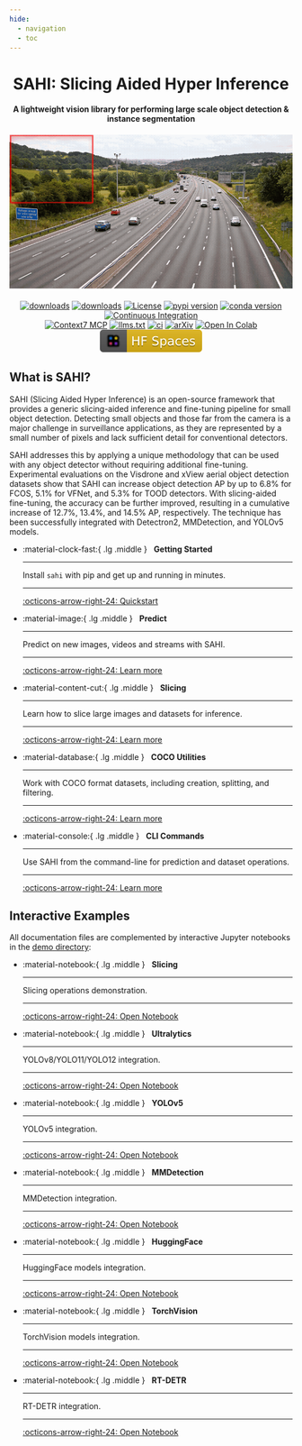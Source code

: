 ```yaml
---
hide:
  - navigation
  - toc
---
```



<div align="center">
<h1>
  SAHI: Slicing Aided Hyper Inference
</h1>

<h4>
  A lightweight vision library for performing large scale object detection & instance segmentation
</h4>

<h4>
    <img width="700" alt="teaser" src="https://raw.githubusercontent.com/obss/sahi/main/resources/sliced_inference.gif">
</h4>

<div>
    <a href="https://pepy.tech/project/sahi"><img src="https://pepy.tech/badge/sahi" alt="downloads"></a>
    <a href="https://pepy.tech/project/sahi"><img src="https://pepy.tech/badge/sahi/month" alt="downloads"></a>
    <a href="https://github.com/obss/sahi/blob/main/LICENSE.md"><img src="https://img.shields.io/pypi/l/sahi" alt="License"></a>
    <a href="https://badge.fury.io/py/sahi"><img src="https://badge.fury.io/py/sahi.svg" alt="pypi version"></a>
    <a href="https://anaconda.org/conda-forge/sahi"><img src="https://anaconda.org/conda-forge/sahi/badges/version.svg" alt="conda version"></a>
    <a href="https://github.com/obss/sahi/actions/workflows/ci.yml"><img src="https://github.com/obss/sahi/actions/workflows/ci.yml/badge.svg" alt="Continuous Integration"></a>
  <br>
    <a href="https://context7.com/obss/sahi"><img src="https://img.shields.io/badge/Context7%20MCP-Indexed-blue" alt="Context7 MCP"></a>
    <a href="https://context7.com/obss/sahi/llms.txt"><img src="https://img.shields.io/badge/llms.txt-✓-brightgreen" alt="llms.txt"></a>
    <a href="https://ieeexplore.ieee.org/document/9897990"><img src="https://img.shields.io/badge/DOI-10.1109%2FICIP46576.2022.9897990-orange.svg" alt="ci"></a>
    <a href="https://arxiv.org/abs/2202.06934"><img src="https://img.shields.io/badge/arXiv-2202.06934-b31b1b.svg" alt="arXiv"></a>
    <a href="https://colab.research.google.com/github/obss/sahi/blob/main/demo/inference_for_ultralytics.ipynb"><img src="https://colab.research.google.com/assets/colab-badge.svg" alt="Open In Colab"></a>
    <a href="https://huggingface.co/spaces/fcakyon/sahi-yolox"><img src="https://raw.githubusercontent.com/obss/sahi/main/resources/hf_spaces_badge.svg" alt="HuggingFace Spaces"></a>
</div>
</div>

## What is SAHI?

SAHI (Slicing Aided Hyper Inference) is an open-source framework that provides a generic slicing-aided inference and fine-tuning pipeline for small object detection. Detecting small objects and those far from the camera is a major challenge in surveillance applications, as they are represented by a small number of pixels and lack sufficient detail for conventional detectors.

SAHI addresses this by applying a unique methodology that can be used with any object detector without requiring additional fine-tuning. Experimental evaluations on the Visdrone and xView aerial object detection datasets show that SAHI can increase object detection AP by up to 6.8% for FCOS, 5.1% for VFNet, and 5.3% for TOOD detectors. With slicing-aided fine-tuning, the accuracy can be further improved, resulting in a cumulative increase of 12.7%, 13.4%, and 14.5% AP, respectively. The technique has been successfully integrated with Detectron2, MMDetection, and YOLOv5 models.

<div class="grid cards" markdown>

- :material-clock-fast:{ .lg .middle } &nbsp; **Getting Started**

    ***

    Install `sahi` with pip and get up and running in minutes.

    ***

    [:octicons-arrow-right-24: Quickstart](quick-start.md)

- :material-image:{ .lg .middle } &nbsp; **Predict**

    ***

    Predict on new images, videos and streams with SAHI.

    ***

    [:octicons-arrow-right-24: Learn more](predict.md)

- :material-content-cut:{ .lg .middle } &nbsp; **Slicing**

    ***

    Learn how to slice large images and datasets for inference.

    ***

    [:octicons-arrow-right-24: Learn more](slicing.md)

- :material-database:{ .lg .middle } &nbsp; **COCO Utilities**

    ***

    Work with COCO format datasets, including creation, splitting, and filtering.

    ***

    [:octicons-arrow-right-24: Learn more](coco.md)

- :material-console:{ .lg .middle } &nbsp; **CLI Commands**

    ***

    Use SAHI from the command-line for prediction and dataset operations.

    ***

    [:octicons-arrow-right-24: Learn more](cli.md)

</div>

## Interactive Examples

All documentation files are complemented by interactive Jupyter notebooks in the [demo directory](/notebooks/):

<div class="grid cards" markdown>

- :material-notebook:{ .lg .middle } &nbsp; **Slicing**

    ***

    Slicing operations demonstration.

    ***

    [:octicons-arrow-right-24: Open Notebook](notebooks/slicing.ipynb)

- :material-notebook:{ .lg .middle } &nbsp; **Ultralytics**

    ***

    YOLOv8/YOLO11/YOLO12 integration.

    ***

    [:octicons-arrow-right-24: Open Notebook](notebooks/inference_for_ultralytics.ipynb)

- :material-notebook:{ .lg .middle } &nbsp; **YOLOv5**

    ***

    YOLOv5 integration.

    ***

    [:octicons-arrow-right-24: Open Notebook](notebooks/inference_for_yolov5.ipynb)

- :material-notebook:{ .lg .middle } &nbsp; **MMDetection**

    ***

    MMDetection integration.

    ***

    [:octicons-arrow-right-24: Open Notebook](notebooks/inference_for_mmdetection.ipynb)

- :material-notebook:{ .lg .middle } &nbsp; **HuggingFace**

    ***

    HuggingFace models integration.

    ***

    [:octicons-arrow-right-24: Open Notebook](notebooks/inference_for_huggingface.ipynb)

- :material-notebook:{ .lg .middle } &nbsp; **TorchVision**

    ***

    TorchVision models integration.

    ***

    [:octicons-arrow-right-24: Open Notebook](notebooks/inference_for_torchvision.ipynb)

- :material-notebook:{ .lg .middle } &nbsp; **RT-DETR**

    ***

    RT-DETR integration.

    ***

    [:octicons-arrow-right-24: Open Notebook](notebooks/inference_for_rtdetr.ipynb)

</div>
